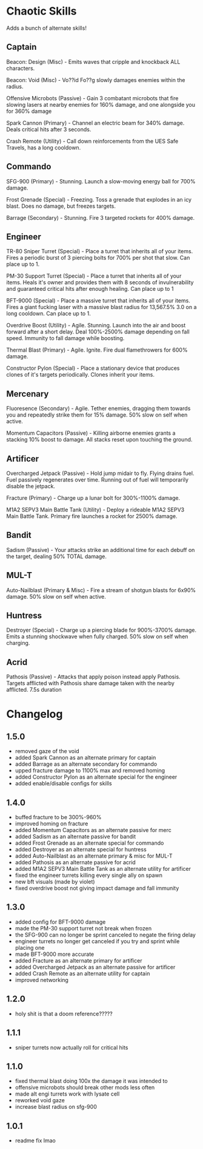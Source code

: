 # Chaotic Skills
Adds a bunch of alternate skills!

## Captain
Beacon: Design (Misc) - Emits waves that cripple and knockback ALL characters.

Beacon: Void (Misc) - Vo??id Fo??g slowly damages enemies within the radius.

Offensive Microbots (Passive) - Gain 3 combatant microbots that fire slowing lasers at nearby enemies for 160% damage, and one alongside you for 360% damage

Spark Cannon (Primary) - Channel an electric beam for 340% damage. Deals critical hits after 3 seconds.

Crash Remote (Utility) - Call down reinforcements from the UES Safe Travels, has a long cooldown.

## Commando
SFG-900 (Primary) - Stunning. Launch a slow-moving energy ball for 700% damage.

Frost Grenade (Special) - Freezing. Toss a grenade that explodes in an icy blast. Does no damage, but freezes targets.

Barrage (Secondary) - Stunning. Fire 3 targeted rockets for 400% damage.

## Engineer
TR-80 Sniper Turret (Special) - Place a turret that inherits all of your items. Fires a periodic burst of 3 piercing bolts for 700% per shot that slow. Can place up to 1.

PM-30 Support Turret (Special) - Place a turret that inherits all of your items. Heals it's owner and provides them with 8 seconds of invulnerability and guaranteed critical hits after enough healing. Can place up to 1

BFT-9000 (Special) - Place a massive turret that inherits all of your items. Fires a giant fucking laser with a massive blast radius for 13,567.5% 3.0 on a long cooldown. Can place up to 1.

Overdrive Boost (Utility) - Agile. Stunning. Launch into the air and boost forward after a short delay. Deal 100%-2500% damage depending on fall speed. Immunity to fall damage while boosting.

Thermal Blast (Primary) - Agile. Ignite. Fire dual flamethrowers for 600% damage.

Constructor Pylon (Special) - Place a stationary device that produces clones of it's targets periodically. Clones inherit your items.

## Mercenary
Fluoresence (Secondary) - Agile. Tether enemies, dragging them towards you and repeatedly strike them for 15% damage. 50% slow on self when active.

Momentum Capacitors (Passive) - Killing airborne enemies grants a stacking 10% boost to damage. All stacks reset upon touching the ground.

## Artificer
Overcharged Jetpack (Passive) - Hold jump midair to fly. Flying drains fuel. Fuel passively regenerates over time. Running out of fuel will temporarily disable the jetpack.

Fracture (Primary) - Charge up a lunar bolt for 300%-1100% damage.

M1A2 SEPV3 Main Battle Tank (Utility) - Deploy a rideable M1A2 SEPV3 Main Battle Tank. Primary fire launches a rocket for 2500% damage.

## Bandit
Sadism (Passive) - Your attacks strike an additional time for each debuff on the target, dealing 50% TOTAL damage.

## MUL-T
Auto-Nailblast (Primary & Misc) - Fire a stream of shotgun blasts for 6x90% damage. 50% slow on self when active.

## Huntress
Destroyer (Special) - Charge up a piercing blade for 900%-3700% damage. Emits a stunning shockwave when fully charged. 50% slow on self when charging.

## Acrid
Pathosis (Passive) - Attacks that apply poison instead apply Pathosis. Targets afflicted with Pathosis share damage taken with the nearby afflicted. 7.5s duration

# Changelog
## 1.5.0
- removed gaze of the void
- added Spark Cannon as an alternate primary for captain
- added Barrage as an alternate secondary for commando
- upped fracture damage to 1100% max and removed homing
- added Constructor Pylon as an alternate special for the engineer
- added enable/disable configs for skills
## 1.4.0
- buffed fracture to be 300%-960%
- improved homing on fracture
- added Momentum Capacitors as an alternate passive for merc
- added Sadism as an alternate passive for bandit
- added Frost Grenade as an alternate special for commando
- added Destroyer as an alternate special for huntress
- added Auto-Nailblast as an alternate primary & misc for MUL-T
- added Pathosis as an alternate passive for acrid
- added M1A2 SEPV3 Main Battle Tank as an alternate utility for artificer
- fixed the engineer turrets killing every single ally on spawn
- new bft visuals (made by violet)
- fixed overdrive boost not giving impact damage and fall immunity
## 1.3.0
- added config for BFT-9000 damage
- made the PM-30 support turret not break when frozen
- the SFG-900 can no longer be sprint canceled to negate the firing delay
- engineer turrets no longer get canceled if you try and sprint while placing one
- made BFT-9000 more accurate
- added Fracture as an alternate primary for artificer
- added Overcharged Jetpack as an alternate passive for artificer
- added Crash Remote as an alternate utility for captain
- improved networking
## 1.2.0
- holy shit is that a doom reference?????
## 1.1.1
- sniper turrets now actually roll for critical hits
## 1.1.0
- fixed thermal blast doing 100x the damage it was intended to
- offensive microbots should break other mods less often
- made alt engi turrets work with lysate cell
- reworked void gaze
- increase blast radius on sfg-900
## 1.0.1
- readme fix lmao
